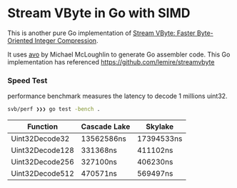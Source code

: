 # Stream VByte in Go with SIMD
This is another pure Go implementation of [Stream VByte: Faster Byte-Oriented Integer Compression](https://arxiv.org/abs/1709.08990).

It uses [avo](https://github.com/mmcloughlin/avo) by Michael McLoughlin to generate Go assembler code. This Go implementation has referenced https://github.com/lemire/streamvbyte

### Speed Test

performance benchmark measures the latency to decode 1 millions uint32.

```bash
svb/perf ❯❯❯ go test -bench .
```

|Function|Cascade Lake|Skylake|
|---|---|---|
|Uint32Decode32|13562586ns|17394533ns|
|Uint32Decode128|331368ns|411102ns|
|Uint32Decode256|327100ns|406230ns|
|Uint32Decode512|470571ns|569497ns|
